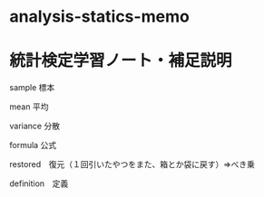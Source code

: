 # analysis-statics-memo
# 統計検定学習ノート・補足説明
sample 標本

mean 平均

variance 分散

formula 公式

restored　復元（１回引いたやつをまた、箱とか袋に戻す）⇒べき乗

definition　定義
